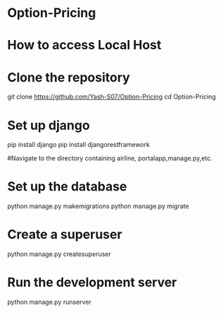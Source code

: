 # Option-Pricing

# How to access Local Host

# Clone the repository
git clone https://github.com/Yash-S07/Option-Pricing
cd Option-Pricing

# Set up django
pip install django
pip install djangorestframework

#Navigate to the directory containing airline, portalapp,manage.py,etc.

# Set up the database
python manage.py makemigrations
python manage.py migrate

# Create a superuser
python manage.py createsuperuser

# Run the development server
python manage.py runserver
